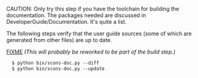 
CAUTION: Only try this step if you have the toolchain for building the documentation.  The packages needed are discussed in DeveloperGuide/Documentation.  It's quite a list. 

The following steps verify that the user guide sources (some of which are generated from other files) are up to date. 

[FIXME](ReleaseHOWTO/UpdateGuide) _(This will probably be reworked to be part of the build step.)_ 


```txt
  $ python bin/scons-doc.py --diff
  $ python bin/scons-doc.py --update
```